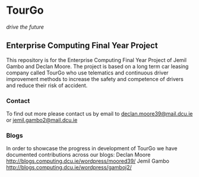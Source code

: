 # TourGo
_drive the future_

## Enterprise Computing Final Year Project
This repository is for the Enterprise Computing Final Year Project of Jemil Gambo and Declan Moore. The project is based on a long term car leasing company called TourGo who use telematics and continuous driver improvement methods to increase the safety and competence of drivers and reduce their risk of accident.

### Contact
To find out more please contact us by email to declan.moore39@mail.dcu.ie or jemil.gambo2@mail.dcu.ie

### Blogs
In order to showcase the progress in development of TourGo we have documented contributions across our blogs:
Declan Moore http://blogs.computing.dcu.ie/wordpress/moored39/
Jemil Gambo http://blogs.computing.dcu.ie/wordpress/gamboj2/
